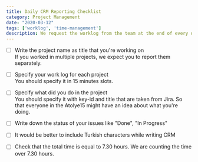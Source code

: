 ```yaml
---
title: Daily CRM Reporting Checklist
category: Project Management
date: "2020-03-12"
tags: ['worklog', 'time-management']
description: We request the worklog from the team at the end of every day so that, we can follow our performance (man/day) in each project, and we call it "CRM". Follow the steps for the perfect CRM sharing! 
---
```


- [ ] Write the project name as title that you're working on  
If you worked in multiple projects, we expect you to report them separately.

- [ ] Specify your work log for each project  
You should specify it in 15 minutes slots. 

- [ ] Specify what did you do in the project  
You should specify it with key-id and title that are taken from Jira. So that everyone in the Atolye15 might have an idea about what you're doing.

- [ ] Write down the status of your issues like "Done", "In Progress"

- [ ] It would be better to include Turkish characters while writing CRM  

- [ ] Check that the total time is equal to 7.30 hours.
We are counting the time over 7.30 hours.
